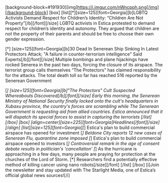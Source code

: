 [background-block=#191930][img]https://i.imgur.com/nWncpph.png[/img][/background-block]
[box]
[list][*][size=125][font=Georgia][b]LGBTQ Activists Demand Respect for Children’s Identity: “Children Are Not Property”[/b][/font][/size]
LGBTQ activists in Estica protested to demand respect for children’s identity and autonomy. They argued that children are not the
property of their parents and should be free to choose their own gender expression.

[*] [size=125][font=Georgia][b]30 Dead In Senerean Ship Sinking In Latest Protectors Attack; "A failure in counter-terrorism intelligence" Said Experts[/b][/font][/size]
Multiple bombings and plane hijackings have rocked Senerea in the past two days, forcing the closure of its airspace. The terrorist group calls themselves
“The Protectors” has claimed responsibility for the attacks. The total death toll so far has reached 516 reported by the Senerean Government

[*] [size=125][font=Georgia][b]"The Protectors" Cult Suspected Whereabouts Discovered[/b][/font][/size]
Early this morning, the Senerean Ministry of National Security finally locked onto the cult's headquarters in Xubaxu province, the country's forces are scrambling while
The Senerean Government is requesting aid from allied countries. Estica announced that it will dispatch its special forces to assist in capturing the terrorists
[/list]
[/box]
[box]
[align=center][size=225][font=Georgia]Headlines[/font][/size][/align]
[list][size=125][font=Georgia][*] Estica's plan to build commercial airspace has opened for investment
[*] Beldone City reports 12 new cases of Senerean Flu, quarantine zone imposed
[*] Estica's plan to build commercial airspace opened to investors
[*] Controversial remark in the age of consent debate results in politician's 'cancellation'
[*] As the hurricane is approaching in a few days, many people are praying for protection at the churches of the Lord of Storm.
[*] Researchers find a potentially effective method of killing cancer using nano robots[/size][/font]
[/list]
[/box]
[i]Join the newsletter and stay updated with The Starlight Media, one of Estica’s official global news sources![/i]
